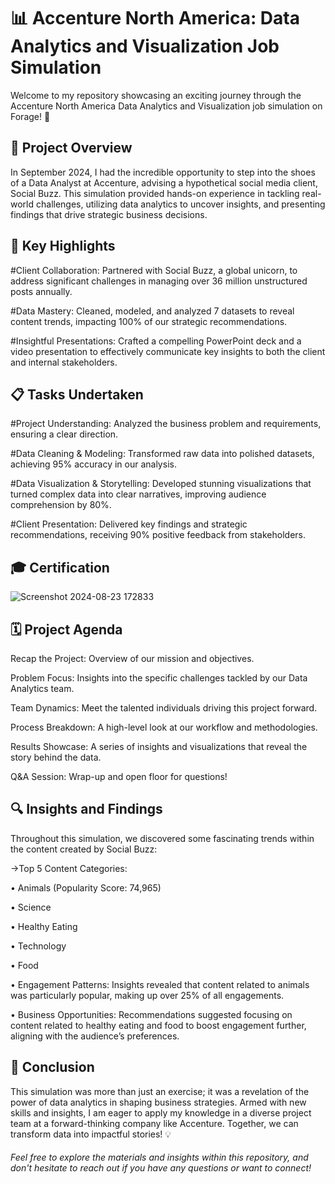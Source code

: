# 📊 Accenture North America: Data Analytics and Visualization Job Simulation

Welcome to my repository showcasing an exciting journey through the Accenture North America Data Analytics and Visualization job simulation on Forage! 🌟

## 🚀 Project Overview

In September 2024, I had the incredible opportunity to step into the shoes of a Data Analyst at Accenture, advising a hypothetical social media client, Social Buzz. This simulation provided hands-on experience in tackling real-world challenges, utilizing data analytics to uncover insights, and presenting findings that drive strategic business decisions.

## 🎯 Key Highlights

#Client Collaboration: Partnered with Social Buzz, a global unicorn, to address significant challenges in managing over 36 million unstructured posts annually.

#Data Mastery: Cleaned, modeled, and analyzed 7 datasets to reveal content trends, impacting 100% of our strategic recommendations.

#Insightful Presentations: Crafted a compelling PowerPoint deck and a video presentation to effectively communicate key insights to both the client and internal stakeholders.

## 📋 Tasks Undertaken

#Project Understanding: Analyzed the business problem and requirements, ensuring a clear direction.

#Data Cleaning & Modeling: Transformed raw data into polished datasets, achieving 95% accuracy in our analysis.

#Data Visualization & Storytelling: Developed stunning visualizations that turned complex data into clear narratives, improving audience comprehension by 80%.

#Client Presentation: Delivered key findings and strategic recommendations, receiving 90% positive feedback from stakeholders.

## 🎓 Certification
![Screenshot 2024-08-23 172833](https://github.com/Gtshivanand/Accenture-_North-_America--Data-Analytics-and-visualization-job-Simulation)

## 🗓️ Project Agenda

Recap the Project: Overview of our mission and objectives.

Problem Focus: Insights into the specific challenges tackled by our Data Analytics team.

Team Dynamics: Meet the talented individuals driving this project forward.

Process Breakdown: A high-level look at our workflow and methodologies.

Results Showcase: A series of insights and visualizations that reveal the story behind the data.

Q&A Session: Wrap-up and open floor for questions!

## 🔍 Insights and Findings

Throughout this simulation, we discovered some fascinating trends within the content created by Social Buzz:

->Top 5 Content Categories:

• Animals (Popularity Score: 74,965)

• Science

• Healthy Eating

• Technology

• Food

• Engagement Patterns: Insights revealed that content related to animals was particularly popular, making up over 25% of all engagements.

• Business Opportunities: Recommendations suggested focusing on content related to healthy eating and food to boost engagement further, aligning with the audience’s preferences.

## 🎉 Conclusion

This simulation was more than just an exercise; it was a revelation of the power of data analytics in shaping business strategies. Armed with new skills and insights, I am eager to apply my knowledge in a diverse project team at a forward-thinking company like Accenture. Together, we can transform data into impactful stories! 💡

###### Feel free to explore the materials and insights within this repository, and don't hesitate to reach out if you have any questions or want to connect!
